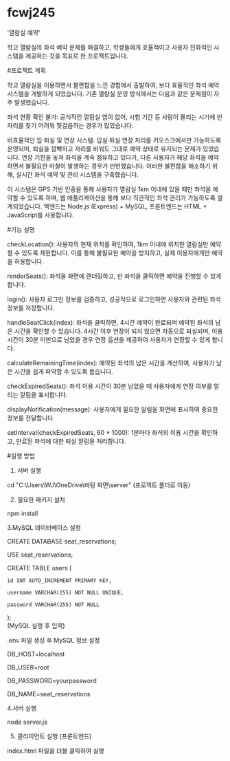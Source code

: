 # fcwj245
'열람실 예약' 

학교 열람실의 좌석 예약 문제를 해결하고, 학생들에게 효율적이고 사용자 친화적인 시스템을 제공하는 것을 목표로 한 프로젝트입니다.

#프로젝트 계획 

학교 열람실을 이용하면서 불편함을 느낀 경험에서 출발하여, 보다 효율적인 좌석 예약 시스템을 개발하게 되었습니다. 기존 열람실 운영 방식에서는 다음과 같은 문제점이 자주 발생했습니다.

좌석 현황 확인 불가: 공식적인 열람실 앱이 없어, 시험 기간 등 사람이 몰리는 시기에 빈자리를 찾기 어려워 헛걸음하는 경우가 많았습니다.

비효율적인 입·퇴실 및 연장 시스템:
입실·퇴실·연장 처리를 키오스크에서만 가능하도록 운영되어, 퇴실을 깜빡하고 자리를 비워도 그대로 예약 상태로 유지되는 문제가 있었습니다.
연장 기한을 놓쳐 좌석을 계속 점유하고 있다가, 다른 사용자가 해당 좌석을 예약하면서 불필요한 마찰이 발생하는 경우가 빈번했습니다.
이러한 불편함을 해소하기 위해, 실시간 좌석 예약 및 관리 시스템을 구축했습니다.

이 시스템은 GPS 기반 인증을 통해 사용자가 열람실 1km 이내에 있을 때만 좌석을 예약할 수 있도록 하며, 웹 애플리케이션을 통해 보다 직관적인 좌석 관리가 가능하도록 설계되었습니다. 백엔드는 Node.js (Express) + MySQL, 프론트엔드는 HTML + JavaScript를 사용합니다.

#기능 설명

checkLocation(): 사용자의 현재 위치를 확인하여, 1km 이내에 위치한 열람실만 예약할 수 있도록 제한합니다. 이를 통해 불필요한 예약을 방지하고, 실제 이용자에게만 예약을 허용합니다.

renderSeats(): 좌석을 화면에 렌더링하고, 빈 좌석을 클릭하면 예약을 진행할 수 있게 합니다.

login(): 사용자 로그인 정보를 검증하고, 성공적으로 로그인하면 사용자와 관련된 좌석 정보를 저장합니다.

handleSeatClick(index): 좌석을 클릭하면, 4시간 예약이 완료되며 예약된 좌석의 남은 시간을 확인할 수 있습니다. 4시간 이후 연장이 되지 않으면 자동으로 퇴실되며, 이용 시간이 30분 미만으로 남았을 경우 연장 옵션을 제공하여 사용자가 연장할 수 있게 합니다.

calculateRemainingTime(index): 예약된 좌석의 남은 시간을 계산하여, 사용자가 남은 시간을 쉽게 파악할 수 있도록 돕습니다.

checkExpiredSeats(): 좌석 이용 시간이 30분 남았을 때 사용자에게 연장 여부를 알리는 알림을 표시합니다.

displayNotification(message): 사용자에게 필요한 알림을 화면에 표시하여 중요한 정보를 전달합니다.

setInterval(checkExpiredSeats, 60 * 1000): 1분마다 좌석의 이용 시간을 확인하고, 만료된 좌석에 대한 퇴실 알림을 처리합니다.

#실행 방법

1. 서버 실행
   
cd "C:\Users\WJ\OneDrive\바탕 화면\server" (프로젝트 폴더로 이동)
 
2. 필요한 패키지 설치
   
npm install

3.MySQL 데이터베이스 설정

CREATE DATABASE seat_reservations;

USE seat_reservations;

CREATE TABLE users (

    id INT AUTO_INCREMENT PRIMARY KEY,
    
    username VARCHAR(255) NOT NULL UNIQUE,
    
    password VARCHAR(255) NOT NULL
    
);  
(MySQL 실행 후 입력)


.env 파일 생성 후 MySQL 정보 설정

DB_HOST=localhost

DB_USER=root

DB_PASSWORD=yourpassword

DB_NAME=seat_reservations


4.서버 실행

node server.js

5. 클라이언트 실행 (프론트엔드)

index.html 파일을 더블 클릭하여 실행
